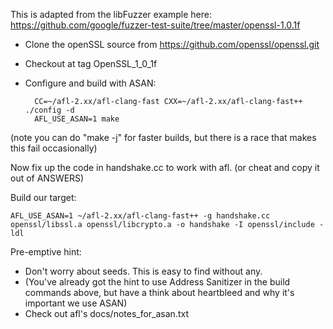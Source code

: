 This is adapted from the libFuzzer example here: https://github.com/google/fuzzer-test-suite/tree/master/openssl-1.0.1f

- Clone the openSSL source from https://github.com/openssl/openssl.git
- Checkout at tag OpenSSL_1_0_1f
- Configure and build with ASAN:

		CC=~/afl-2.xx/afl-clang-fast CXX=~/afl-2.xx/afl-clang-fast++ ./config -d
		AFL_USE_ASAN=1 make
(note you can do "make -j" for faster builds, but there is a race that makes this fail occasionally)

Now fix up the code in handshake.cc to work with afl.  (or cheat and copy it out of ANSWERS)

Build our target:

	AFL_USE_ASAN=1 ~/afl-2.xx/afl-clang-fast++ -g handshake.cc openssl/libssl.a openssl/libcrypto.a -o handshake -I openssl/include -ldl

Pre-emptive hint:
 - Don't worry about seeds. This is easy to find without any.
 - (You've already got the hint to use Address Sanitizer in the build commands above, but have a think about heartbleed and why it's important we use ASAN)
 - Check out afl's docs/notes_for_asan.txt
